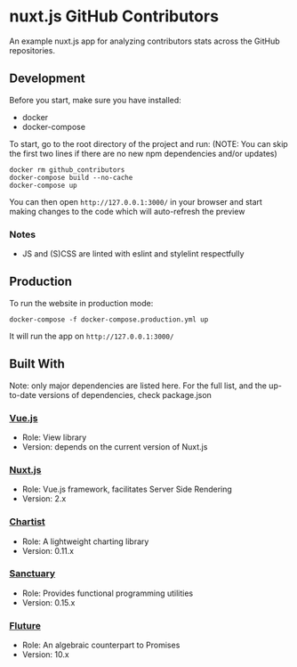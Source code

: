 # nuxt.js GitHub Contributors
An example nuxt.js app for analyzing contributors stats across the GitHub
repositories.

## Development
Before you start, make sure you have installed:
- docker
- docker-compose

To start, go to the root directory of the project and run:
(NOTE: You can skip the first two lines if there are no new npm dependencies and/or updates)
```
docker rm github_contributors
docker-compose build --no-cache
docker-compose up
```
You can then open `http://127.0.0.1:3000/` in your browser and start making
changes to the code which will auto-refresh the preview

### Notes
- JS and (S)CSS are linted with eslint and stylelint respectfully

## Production
To run the website in production mode:
```
docker-compose -f docker-compose.production.yml up
```
It will run the app on `http://127.0.0.1:3000/`

## Built With
Note: only major dependencies are listed here. For the full list, and the
up-to-date versions of dependencies, check package.json
### [Vue.js](https://vuejs.org/)
- Role: View library
- Version: depends on the current version of Nuxt.js

### [Nuxt.js](https://nuxtjs.org/)
- Role: Vue.js framework, facilitates Server Side Rendering
- Version: 2.x

### [Chartist](https://gionkunz.github.io/chartist-js/index.html)
- Role: A lightweight charting library
- Version: 0.11.x

### [Sanctuary](https://sanctuary.js.org/)
- Role: Provides functional programming utilities
- Version: 0.15.x

### [Fluture](https://github.com/fluture-js/Fluture)
- Role: An algebraic counterpart to Promises
- Version: 10.x

